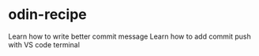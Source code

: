 # odin-recipe

Learn how to write better commit message
Learn how to add commit push with VS code terminal
